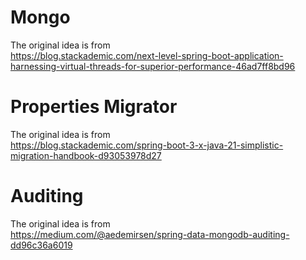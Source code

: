 # Mongo

The original idea is from  
https://blog.stackademic.com/next-level-spring-boot-application-harnessing-virtual-threads-for-superior-performance-46ad7ff8bd96

# Properties Migrator

The original idea is from  
https://blog.stackademic.com/spring-boot-3-x-java-21-simplistic-migration-handbook-d93053978d27

# Auditing

The original idea is from  
https://medium.com/@aedemirsen/spring-data-mongodb-auditing-dd96c36a6019